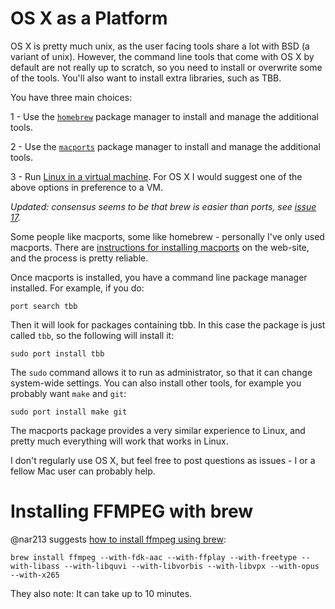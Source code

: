 OS X as a Platform
==================

OS X is pretty much unix, as the user facing tools share a lot
with BSD (a variant of unix). However, the command line tools
that come with OS X by default are not really up to scratch,
so you need to install or overwrite some of the tools. You'll
also want to install extra libraries, such as TBB.

You have three main choices:

1 - Use the [`homebrew`](http://brew.sh/) package manager to install
    and manage the additional tools.

2 - Use the [`macports`](https://www.macports.org/) package manager
    to install and manage the additional tools.
  
3 - Run [Linux in a virtual machine](platforms_linux.md). For OS X
    I would suggest one of the above options in preference to a VM.
    
_Updated: consensus seems to be that brew is easier than ports, see [issue 17](https://github.com/HPCE/hpce-2016-cw1/issues/17)._

Some people like macports, some like homebrew - personally I've only
used macports. There are [instructions for installing macports](https://www.macports.org/install.php)
on the web-site, and the process is pretty reliable.

Once macports is installed, you have a command line package manager
installed. For example, if you do:

    port search tbb

Then it will look for packages containing tbb. In this case the
package is just called `tbb`, so the following will install it:

    sudo port install tbb
    
The `sudo` command allows it to run as administrator, so that it
can change system-wide settings. You can also install other tools,
for example you probably want `make` and `git`:

    sudo port install make git
    
The macports package provides a very similar experience to Linux,
and pretty much everything will work that works in Linux.

I don't regularly use OS X, but feel free to post questions as
issues - I or a fellow Mac user can probably help.

Installing FFMPEG with brew
===========================

@nar213 suggests [how to install ffmpeg using brew](https://github.com/HPCE/hpce-2016-cw1/issues/2):

    brew install ffmpeg --with-fdk-aac --with-ffplay --with-freetype --with-libass --with-libquvi --with-libvorbis --with-libvpx --with-opus --with-x265

They also note: It can take up to 10 minutes.

